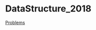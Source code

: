 # DataStructure_2018

[Problems](http://www.bjfuacm.com/structure?tag=%E6%95%B0%E6%8D%AE%E7%BB%93%E6%9E%84&page=1)
